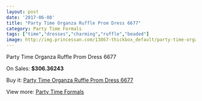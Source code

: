 ```yaml
---
layout: post
date: '2017-06-08'
title: "Party Time Organza Ruffle Prom Dress 6677"
category: Party Time Formals
tags: ["time","dresses","charming","ruffle","beaded"]
image: http://img.princessan.com/13867-thickbox_default/party-time-organza-ruffle-prom-dress-6677.jpg
---
```

Party Time Organza Ruffle Prom Dress 6677

On Sales: **$306.36243**
<a href="https://www.princessan.com/en/party-time-formals/6524-party-time-organza-ruffle-prom-dress-6677.html"><amp-img layout="responsive" width="600" height="600" src="//img.princessan.com/13867-thickbox_default/party-time-organza-ruffle-prom-dress-6677.jpg" alt="Party Time Organza Ruffle Prom Dress 6677 0" /></a>
<a href="https://www.princessan.com/en/party-time-formals/6524-party-time-organza-ruffle-prom-dress-6677.html"><amp-img layout="responsive" width="600" height="600" src="//img.princessan.com/13869-thickbox_default/party-time-organza-ruffle-prom-dress-6677.jpg" alt="Party Time Organza Ruffle Prom Dress 6677 1" /></a>
<a href="https://www.princessan.com/en/party-time-formals/6524-party-time-organza-ruffle-prom-dress-6677.html"><amp-img layout="responsive" width="600" height="600" src="//img.princessan.com/13868-thickbox_default/party-time-organza-ruffle-prom-dress-6677.jpg" alt="Party Time Organza Ruffle Prom Dress 6677 2" /></a>

Buy it: [Party Time Organza Ruffle Prom Dress 6677](https://www.princessan.com/en/party-time-formals/6524-party-time-organza-ruffle-prom-dress-6677.html "Party Time Organza Ruffle Prom Dress 6677")

View more: [Party Time Formals](https://www.princessan.com/en/51-party-time-formals "Party Time Formals")